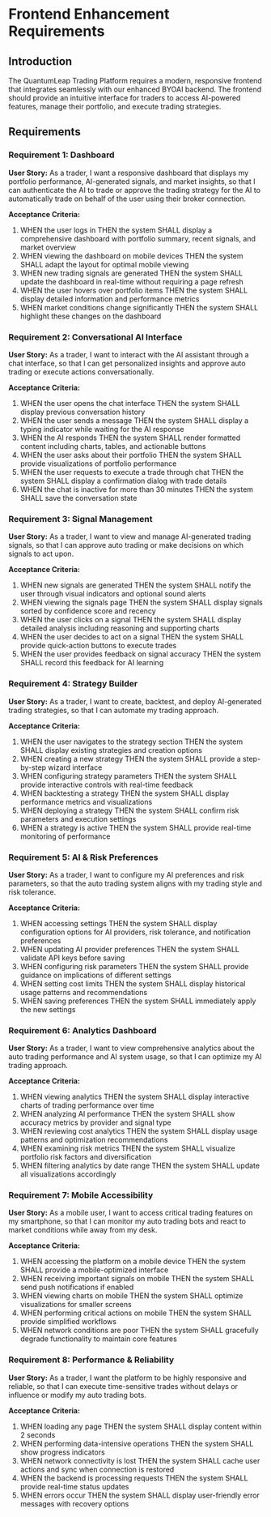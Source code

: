 # Frontend Enhancement Requirements

## Introduction

The QuantumLeap Trading Platform requires a modern, responsive frontend that integrates seamlessly with our enhanced BYOAI backend. The frontend should provide an intuitive interface for traders to access AI-powered features, manage their portfolio, and execute trading strategies.

## Requirements

### Requirement 1: Dashboard

**User Story:** As a trader, I want a responsive dashboard that displays my portfolio performance, AI-generated signals, and market insights, so that I can authenticate the AI to trade or approve the trading strategy for the AI to automatically trade on behalf of the user using their broker connection.

**Acceptance Criteria:**
1. WHEN the user logs in THEN the system SHALL display a comprehensive dashboard with portfolio summary, recent signals, and market overview  
2. WHEN viewing the dashboard on mobile devices THEN the system SHALL adapt the layout for optimal mobile viewing  
3. WHEN new trading signals are generated THEN the system SHALL update the dashboard in real-time without requiring a page refresh  
4. WHEN the user hovers over portfolio items THEN the system SHALL display detailed information and performance metrics  
5. WHEN market conditions change significantly THEN the system SHALL highlight these changes on the dashboard  

### Requirement 2: Conversational AI Interface

**User Story:** As a trader, I want to interact with the AI assistant through a chat interface, so that I can get personalized insights and approve auto trading or execute actions conversationally.

**Acceptance Criteria:**
1. WHEN the user opens the chat interface THEN the system SHALL display previous conversation history  
2. WHEN the user sends a message THEN the system SHALL display a typing indicator while waiting for the AI response  
3. WHEN the AI responds THEN the system SHALL render formatted content including charts, tables, and actionable buttons  
4. WHEN the user asks about their portfolio THEN the system SHALL provide visualizations of portfolio performance  
5. WHEN the user requests to execute a trade through chat THEN the system SHALL display a confirmation dialog with trade details  
6. WHEN the chat is inactive for more than 30 minutes THEN the system SHALL save the conversation state  

### Requirement 3: Signal Management

**User Story:** As a trader, I want to view and manage AI-generated trading signals, so that I can approve auto trading or make decisions on which signals to act upon.

**Acceptance Criteria:**
1. WHEN new signals are generated THEN the system SHALL notify the user through visual indicators and optional sound alerts  
2. WHEN viewing the signals page THEN the system SHALL display signals sorted by confidence score and recency  
3. WHEN the user clicks on a signal THEN the system SHALL display detailed analysis including reasoning and supporting charts  
4. WHEN the user decides to act on a signal THEN the system SHALL provide quick-action buttons to execute trades  
5. WHEN the user provides feedback on signal accuracy THEN the system SHALL record this feedback for AI learning  

### Requirement 4: Strategy Builder

**User Story:** As a trader, I want to create, backtest, and deploy AI-generated trading strategies, so that I can automate my trading approach.

**Acceptance Criteria:**
1. WHEN the user navigates to the strategy section THEN the system SHALL display existing strategies and creation options  
2. WHEN creating a new strategy THEN the system SHALL provide a step-by-step wizard interface  
3. WHEN configuring strategy parameters THEN the system SHALL provide interactive controls with real-time feedback  
4. WHEN backtesting a strategy THEN the system SHALL display performance metrics and visualizations  
5. WHEN deploying a strategy THEN the system SHALL confirm risk parameters and execution settings  
6. WHEN a strategy is active THEN the system SHALL provide real-time monitoring of performance  

### Requirement 5: AI & Risk Preferences

**User Story:** As a trader, I want to configure my AI preferences and risk parameters, so that the auto trading system aligns with my trading style and risk tolerance.

**Acceptance Criteria:**
1. WHEN accessing settings THEN the system SHALL display configuration options for AI providers, risk tolerance, and notification preferences  
2. WHEN updating AI provider preferences THEN the system SHALL validate API keys before saving  
3. WHEN configuring risk parameters THEN the system SHALL provide guidance on implications of different settings  
4. WHEN setting cost limits THEN the system SHALL display historical usage patterns and recommendations  
5. WHEN saving preferences THEN the system SHALL immediately apply the new settings  

### Requirement 6: Analytics Dashboard

**User Story:** As a trader, I want to view comprehensive analytics about the auto trading performance and AI system usage, so that I can optimize my AI trading approach.

**Acceptance Criteria:**
1. WHEN viewing analytics THEN the system SHALL display interactive charts of trading performance over time  
2. WHEN analyzing AI performance THEN the system SHALL show accuracy metrics by provider and signal type  
3. WHEN reviewing cost analytics THEN the system SHALL display usage patterns and optimization recommendations  
4. WHEN examining risk metrics THEN the system SHALL visualize portfolio risk factors and diversification  
5. WHEN filtering analytics by date range THEN the system SHALL update all visualizations accordingly  

### Requirement 7: Mobile Accessibility

**User Story:** As a mobile user, I want to access critical trading features on my smartphone, so that I can monitor my auto trading bots and react to market conditions while away from my desk.

**Acceptance Criteria:**
1. WHEN accessing the platform on a mobile device THEN the system SHALL provide a mobile-optimized interface  
2. WHEN receiving important signals on mobile THEN the system SHALL send push notifications if enabled  
3. WHEN viewing charts on mobile THEN the system SHALL optimize visualizations for smaller screens  
4. WHEN performing critical actions on mobile THEN the system SHALL provide simplified workflows  
5. WHEN network conditions are poor THEN the system SHALL gracefully degrade functionality to maintain core features  

### Requirement 8: Performance & Reliability

**User Story:** As a trader, I want the platform to be highly responsive and reliable, so that I can execute time-sensitive trades without delays or influence or modify my auto trading bots.

**Acceptance Criteria:**
1. WHEN loading any page THEN the system SHALL display content within 2 seconds  
2. WHEN performing data-intensive operations THEN the system SHALL show progress indicators  
3. WHEN network connectivity is lost THEN the system SHALL cache user actions and sync when connection is restored  
4. WHEN the backend is processing requests THEN the system SHALL provide real-time status updates  
5. WHEN errors occur THEN the system SHALL display user-friendly error messages with recovery options  